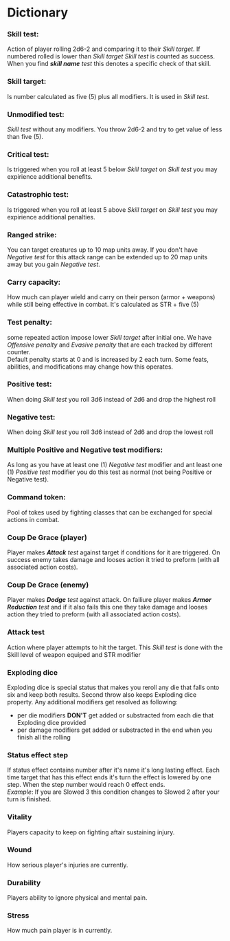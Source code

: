 # Dictionary

<!-- ### Skill check:

action of rolling 2d6 - 2 (modified by Gate tyranny and oppression) and comparing it to their skill gate. If result is lower check succeeds. -->

### Skill test:

Action of player rolling 2d6-2 and comparing it to their *Skill target*. If numbered rolled is lower than *Skill target* *Skill test* is counted as success.  
When you find ***skill name*** *test* this denotes a specific check of that skill.

<!-- ### Skill gate:

value of five (5) modified by all affecting modifiers (proficiencies) and stat scores. -->

### Skill target:  
 
Is number calculated as five (5) plus all modifiers. It is used in *Skill test*.

### Unmodified test:

*Skill test* without any modifiers. You throw 2d6-2 and try to get value of less than five (5).

### Critical test:

Is triggered when you roll at least 5 below *Skill target* on *Skill test* you may expirience additional benefits.

### Catastrophic test:

Is triggered when you roll at least 5 above *Skill target* on *Skill test* you may expirience additional penalties.

### Ranged strike:

You can target creatures up to 10 map units away. If you don't have *Negative test* for this attack range can be extended up to 20 map units away but you gain *Negative test*.

### Carry capacity:

How much can player wield and carry on their person (armor + weapons) while still being effective in combat. It's calculated as STR + five (5)

### Test penalty:

some repeated action impose lower *Skill target* after initial one. We have *Offensive penalty* and *Evasive penalty* that are each tracked by different counter.  
Default penalty starts at 0 and is increased by 2 each turn. Some feats, abilities, and modifications may change how this operates.

### Positive test:

When doing *Skill test* you roll 3d6 instead of 2d6 and drop the highest roll

### Negative test:

When doing *Skill test* you roll 3d6 instead of 2d6 and drop the lowest roll  

### Multiple Positive and Negative test modifiers:

As long as you have at least one (1) *Negative test* modifier and ant least one (1) *Positive test* modifier you do this test as normal (not being Positive or Negative test).

### Command token:

Pool of tokes used by fighting classes that can be exchanged for special actions in combat.

### Coup De Grace (player)

Player makes ***Attack*** *test* against target if conditions for it are triggered. On success enemy takes damage and looses action it tried to preform (with all associated action costs).

### Coup De Grace (enemy)

Player makes ***Dodge*** *test* against attack. On failiure player makes ***Armor Reduction*** *test* and if it also fails this one they take damage and looses action they tried to preform (with all associated action costs).

### Attack test

Action where player attempts to hit the target. This *Skill test* is done with the Skill level of weapon equiped and STR modifier

### Exploding dice

Exploding dice is special status that makes you reroll any die that falls onto six and keep both results. Second throw also keeps Exploding dice property. Any additional modifiers get resolved as following:
- per die modifiers **DON'T** get added or substracted from each die that Exploding dice provided
- per damage modifiers get added or substracted in the end when you finish all the rolling

### Status effect step

If status effect contains number after it's name it's long lasting effect. Each time target that has this effect ends it's turn the effect is lowered by one step. When the step number would reach 0 effect ends.  
*Example*: If you are Slowed 3 this condition changes to Slowed 2 after your turn is finished.

### Vitality

Players capacity to keep on fighting aftair sustaining injury.

### Wound

How serious player's injuries are currently.

### Durability

Players ability to ignore physical and mental pain.

### Stress

How much pain player is in currently.
